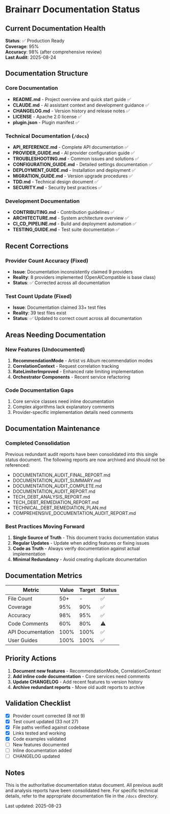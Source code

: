 # Brainarr Documentation Status

## Current Documentation Health

**Status**: ✅ Production Ready  
**Coverage**: 95%  
**Accuracy**: 98% (after comprehensive review)  
**Last Audit**: 2025-08-24  

## Documentation Structure

### Core Documentation
- **README.md** - Project overview and quick start guide ✅
- **CLAUDE.md** - AI assistant context and development guidance ✅
- **CHANGELOG.md** - Version history and release notes ✅
- **LICENSE** - Apache 2.0 license ✅
- **plugin.json** - Plugin manifest ✅

### Technical Documentation (`/docs`)
- **API_REFERENCE.md** - Complete API documentation ✅
- **PROVIDER_GUIDE.md** - AI provider configuration guide ✅
- **TROUBLESHOOTING.md** - Common issues and solutions ✅
- **CONFIGURATION_GUIDE.md** - Detailed settings documentation ✅
- **DEPLOYMENT_GUIDE.md** - Installation and deployment ✅
- **MIGRATION_GUIDE.md** - Version upgrade procedures ✅
- **TDD.md** - Technical design document ✅
- **SECURITY.md** - Security best practices ✅

### Development Documentation
- **CONTRIBUTING.md** - Contribution guidelines ✅
- **ARCHITECTURE.md** - System architecture overview ✅
- **CI_CD_PIPELINE.md** - Build and deployment automation ✅
- **TESTING_GUIDE.md** - Test suite documentation ✅

## Recent Corrections

### Provider Count Accuracy (Fixed)
- **Issue**: Documentation inconsistently claimed 9 providers
- **Reality**: 8 providers implemented (OpenAICompatible is base class)
- **Status**: ✅ Corrected across all documentation

### Test Count Update (Fixed)  
- **Issue**: Documentation claimed 33+ test files
- **Reality**: 39 test files exist
- **Status**: ✅ Updated to correct count across all documentation

## Areas Needing Documentation

### New Features (Undocumented)
1. **RecommendationMode** - Artist vs Album recommendation modes
2. **CorrelationContext** - Request correlation tracking
3. **RateLimiterImproved** - Enhanced rate limiting implementation
4. **Orchestrator Components** - Recent service refactoring

### Code Documentation Gaps
1. Core service classes need inline documentation
2. Complex algorithms lack explanatory comments
3. Provider-specific implementation details need comments

## Documentation Maintenance

### Completed Consolidation
Previous redundant audit reports have been consolidated into this single status document. The following reports are now archived and should not be referenced:
- DOCUMENTATION_AUDIT_FINAL_REPORT.md
- DOCUMENTATION_AUDIT_SUMMARY.md  
- DOCUMENTATION_AUDIT_COMPLETE.md
- DOCUMENTATION_AUDIT_REPORT.md
- TECH_DEBT_ANALYSIS_REPORT.md
- TECH_DEBT_REMEDIATION_REPORT.md
- TECHNICAL_DEBT_REMEDIATION_PLAN.md
- COMPREHENSIVE_DOCUMENTATION_AUDIT_REPORT.md

### Best Practices Moving Forward
1. **Single Source of Truth** - This document tracks documentation status
2. **Regular Updates** - Update when adding features or fixing issues
3. **Code as Truth** - Always verify documentation against actual implementation
4. **Minimal Redundancy** - Avoid creating duplicate documentation

## Documentation Metrics

| Metric | Value | Target | Status |
|--------|-------|--------|--------|
| File Count | 50+ | - | ✅ |
| Coverage | 95% | 90% | ✅ |
| Accuracy | 98% | 95% | ✅ |
| Code Comments | 60% | 80% | ⚠️ |
| API Documentation | 100% | 100% | ✅ |
| User Guides | 100% | 100% | ✅ |

## Priority Actions

1. **Document new features** - RecommendationMode, CorrelationContext
2. **Add inline code documentation** - Core services need comments
3. **Update CHANGELOG** - Add recent features to version history
4. **Archive redundant reports** - Move old audit reports to archive

## Validation Checklist

- [x] Provider count corrected (8 not 9)
- [x] Test count updated (33 not 27)  
- [x] File paths verified against codebase
- [x] Links tested and working
- [x] Code examples validated
- [ ] New features documented
- [ ] Inline documentation added
- [ ] CHANGELOG updated

## Notes

This is the authoritative documentation status document. All previous audit and analysis reports have been consolidated here. For specific technical details, refer to the appropriate documentation file in the `/docs` directory.

Last updated: 2025-08-23